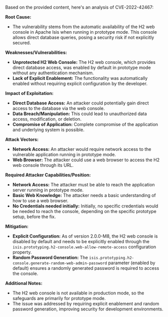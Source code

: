 Based on the provided content, here's an analysis of CVE-2022-42467:

**Root Cause:**

- The vulnerability stems from the automatic availability of the H2 web console in Apache Isis when running in prototype mode. This console allows direct database queries, posing a security risk if not explicitly secured.

**Weaknesses/Vulnerabilities:**

- **Unprotected H2 Web Console:** The H2 web console, which provides direct database access, was enabled by default in prototype mode without any authentication mechanism.
- **Lack of Explicit Enablement:**  The functionality was automatically enabled without requiring explicit configuration by the developer.

**Impact of Exploitation:**

- **Direct Database Access:** An attacker could potentially gain direct access to the database via the web console.
- **Data Breach/Manipulation:** This could lead to unauthorized data access, modification, or deletion.
- **Compromise of Application:** Complete compromise of the application and underlying system is possible.

**Attack Vectors:**

- **Network Access:** An attacker would require network access to the vulnerable application running in prototype mode.
- **Web Browser:** The attacker could use a web browser to access the H2 web console through its URL.

**Required Attacker Capabilities/Position:**

- **Network Access:** The attacker must be able to reach the application server running in prototype mode.
- **Basic Web Knowledge:** The attacker needs a basic understanding of how to use a web browser.
- **No Credentials needed initially:** Initially, no specific credentials would be needed to reach the console, depending on the specific prototype setup, before the fix.

**Mitigation:**
- **Explicit Configuration:**  As of version 2.0.0-M8, the H2 web console is disabled by default and needs to be explicitly enabled through the `isis.prototyping.h2-console.web-allow-remote-access` configuration property.
- **Random Password Generation:**  The `isis.prototyping.h2-console.generate-random-web-admin-password` parameter (enabled by default) ensures a randomly generated password is required to access the console.

**Additional Notes:**

- The H2 web console is not available in production mode, so the safeguards are primarily for prototype mode.
- The issue was addressed by requiring explicit enablement and random password generation, improving security for development environments.